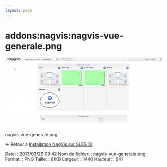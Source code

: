 ```yaml
---
layout: page
---
```


addons:nagvis:nagvis-vue-generale.png
=====================================

[![nagvis-vue-generale.png](../../../assets/media/addons/nagvis/nagvis-vue-generale.png@cache=&w=900&h=400 "nagvis-vue-generale.png")](../../../assets/media/addons/nagvis/nagvis-vue-generale.png@cache= "Afficher le fichier original")

nagvis-vue-generale.png

← Retour à [Installation NagVis sur SLES
10](../../../nagios/addons/nagvis/nagvis-suse-install.html "nagios:addons:nagvis:nagvis-suse-install")

Date:
:   2013/03/29 09:42
Nom de fichier:
:   nagvis-vue-generale.png
Format:
:   PNG
Taille:
:   61KB
Largeur:
:   1440
Hauteur:
:   641

